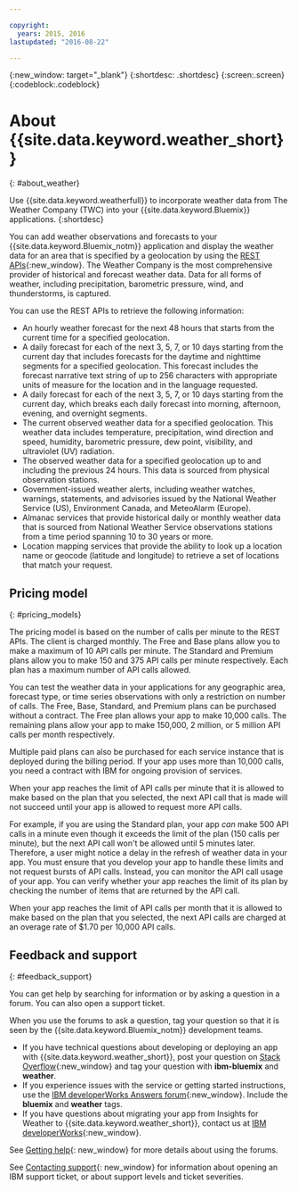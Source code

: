 ```yaml
---

copyright:
  years: 2015, 2016
lastupdated: "2016-08-22"

---
```


{:new_window: target="_blank"}
{:shortdesc: .shortdesc}
{:screen:.screen}
{:codeblock:.codeblock}

# About {{site.data.keyword.weather_short}}
{: #about_weather}

Use {{site.data.keyword.weatherfull}} to incorporate weather data from
The Weather Company (TWC) into your {{site.data.keyword.Bluemix}} applications.
{:shortdesc}

You can add weather observations and forecasts to your {{site.data.keyword.Bluemix_notm}}
application and display the weather data for an area that is specified by a
geolocation by using the [REST APIs](https://twcservice.{APPDomain}/rest-api/){:new_window}.
The Weather Company is the most comprehensive provider of historical and forecast
weather data. Data for all forms of weather, including precipitation, barometric pressure,
wind, and thunderstorms, is captured.

You can use the REST APIs to retrieve the following information:

* An hourly weather forecast for the next 48 hours that starts from the current time for a specified geolocation.
* A daily forecast for each of the next 3, 5, 7, or 10 days starting from the current day that includes forecasts for the daytime and nighttime segments for a specified geolocation. This forecast includes the forecast narrative text string of up to 256 characters with appropriate units of measure for the location and in the language requested.
* A daily forecast for each of the next 3, 5, 7, or 10 days starting from the current day, which breaks each daily forecast into morning, afternoon, evening, and overnight segments.
* The current observed weather data for a specified geolocation. This weather data includes temperature, precipitation, wind direction and speed, humidity, barometric pressure, dew point, visibility, and ultraviolet (UV) radiation.
* The observed weather data for a specified geolocation up to and including the previous 24 hours. This data is sourced from physical observation stations.
* Government-issued weather alerts, including weather watches, warnings, statements, and advisories issued by the National Weather Service (US), Environment Canada, and MeteoAlarm (Europe).
* Almanac services that provide historical daily or monthly weather data that is sourced from National Weather Service observations stations from a time period spanning 10 to 30 years or more.
* Location mapping services that provide the ability to look up a location name or geocode (latitude and longitude) to retrieve a set of locations that match your request.

## Pricing model
{: #pricing_models}

The pricing model is based on the number of calls per minute to the REST
APIs. The client is charged monthly. The Free and Base plans allow you
to make a maximum of 10 API calls per minute. The Standard and Premium plans
allow you to make 150 and 375 API calls per minute respectively. Each plan has
a maximum number of API calls allowed.

You can test the weather data in your applications
for any geographic area, forecast type, or time series observations with only a
restriction on number of calls. The Free, Base, Standard, and Premium plans can be purchased
without a contract. The Free plan allows your app to make 10,000 calls. The
remaining plans allow your app to make 150,000, 2 million,
or 5 million API calls per month respectively.

Multiple paid plans can also be purchased for each service instance that is
deployed during the billing period. If your app uses more than 10,000 calls,
you need a contract with IBM for ongoing provision of services.

When your app reaches the limit of API calls per minute that it is allowed to
make based on the plan that you selected, the next API call that is made will
not succeed until your app is allowed to request more API calls.

For example, if you are using the Standard plan, your app *can* make 500 API calls
in a minute even though it exceeds the limit of the plan (150 calls per minute),
but the next API call won't be allowed until 5 minutes later. Therefore, a
user might notice a delay in the refresh of weather data in your app.
You must ensure that you develop your app to handle these limits and not request
bursts of API calls. Instead, you can monitor the API call usage of your app.
You can verify whether your app reaches the limit of its plan by checking the
number of items that are returned by the API call.

When your app reaches the limit of API calls per month that it is allowed to make
based on the plan that you selected, the next API calls are charged at an overage
rate of $1.70 per 10,000 API calls.

## Feedback and support
{: #feedback_support}

You can get help by searching for information or by asking a question in a forum. You can also open a support ticket.

When you use the forums to ask a question, tag your question so that it is seen by the {{site.data.keyword.Bluemix_notm}} development teams.

* If you have technical questions about developing or deploying an app with {{site.data.keyword.weather_short}}, post your question on [Stack Overflow](https://stackoverflow.com/questions/tagged/ibm-bluemix+weather){:new_window} and tag your question with **ibm-bluemix** and **weather**.
* If you experience issues with the service or getting started instructions, use the [IBM developerWorks Answers forum](https://developer.ibm.com/answers/topics/weather/?smartspace=bluemix){:new_window}. Include the **bluemix** and **weather** tags.
* If you have questions about migrating your app from Insights for Weather to {{site.data.keyword.weather_short}}, contact us at [IBM developerWorks](http://www.ibm.com/developerworks){:new_window}.

See [Getting help](https://console.{DomainName}/docs/support/index.html#getting-help){: new_window} for more details about using the forums.

See [Contacting support](https://console.{DomainName}/docs/support/index.html#contacting-support){: new_window} for information about opening an IBM support ticket, or about support levels and ticket severities.